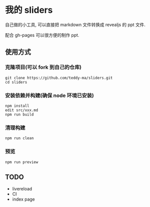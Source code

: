 # 我的 sliders

自己做的小工具, 可以直接把 markdown 文件转换成 revealjs 的 ppt 文件.

配合 gh-pages 可以很方便的制作 ppt.

## 使用方式

### 克隆项目(可以 fork 到自己的仓库)

    git clone https://github.com/teddy-ma/sliders.git
    cd sliders

### 安装依赖并构建(确保 node 环境已安装)

    npm install
    edit src/xxx.md
    npm run build

### 清理构建

    npm run clean

### 预览

    npm run preview

## TODO

+ livereload
+ CI
+ index page
